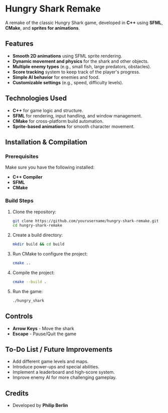 # Hungry Shark Remake

A remake of the classic Hungry Shark game, developed in **C++** using **SFML**, **CMake**, and **sprites for animations**.

## Features

- **Smooth 2D animations** using SFML sprite rendering.
- **Dynamic movement and physics** for the shark and other objects.
- **Multiple enemy types** (e.g., small fish, large predators, obstacles).
- **Score tracking** system to keep track of the player's progress.
- **Simple AI behavior** for enemies and food.
- **Customizable settings** (e.g., speed, difficulty levels).

## Technologies Used

- **C++** for game logic and structure.
- **SFML** for rendering, input handling, and window management.
- **CMake** for cross-platform build automation.
- **Sprite-based animations** for smooth character movement.

## Installation & Compilation

### Prerequisites

Make sure you have the following installed:

- **C++ Compiler**
- **SFML**&#x20;
- **CMake** 

### Build Steps

1. Clone the repository:
   ```sh
   git clone https://github.com/yourusername/hungry-shark-remake.git
   cd hungry-shark-remake
   ```
2. Create a build directory:
   ```sh
   mkdir build && cd build
   ```
3. Run CMake to configure the project:
   ```sh
   cmake ..
   ```
4. Compile the project:
   ```sh
   cmake --build .
   ```
5. Run the game:
   ```sh
   ./hungry_shark
   ```

## Controls

- **Arrow Keys** - Move the shark
- **Escape** - Pause/Quit the game

## To-Do List / Future Improvements

- Add different game levels and maps.
- Introduce power-ups and special abilities.
- Implement a leaderboard and high-score system.
- Improve enemy AI for more challenging gameplay.

## Credits

- Developed by **Philip Berlin**

